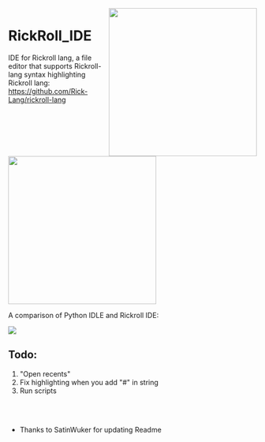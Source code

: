 <img src="https://cdn.discordapp.com/attachments/915761717970096130/959888456673275924/icon.png" align="right" width="300" height="300"/>

# RickRoll_IDE

IDE for Rickroll lang, a file editor that supports Rickroll-lang syntax highlighting
<br>
Rickroll lang: https://github.com/Rick-Lang/rickroll-lang

<img src="https://i.imgur.com/icr6IAs.jpg" width="300" height="300"/>

A comparison of Python IDLE and Rickroll IDE:

![](https://i.imgur.com/kFpVs0h.png)

## Todo:
1. "Open recents"
2. Fix highlighting when you add "#" in string
3. Run scripts
<br>
<br>

* Thanks to SatinWuker for updating Readme
